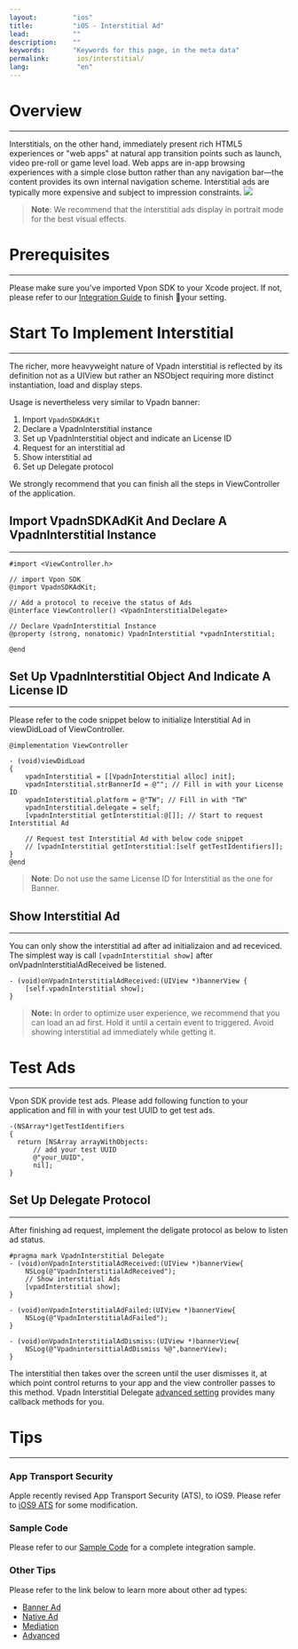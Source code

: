 ```yaml
---
layout:         "ios"
title:          "iOS - Interstitial Ad"
lead:           ""
description:    ""
keywords:       "Keywords for this page, in the meta data"
permalink:       ios/interstitial/
lang:            "en"
---
```


# Overview
---
Interstitials, on the other hand, immediately present rich HTML5 experiences or "web apps" at natural app transition points such as launch, video pre-roll or game level load. Web apps are in-app browsing experiences with a simple close button rather than any navigation bar—the content provides its own internal navigation scheme. Interstitial ads are typically more expensive and subject to impression constraints.
![]({{site.imgurl}}/Interstitial.png)

> **Note**:
> We recommend that the interstitial ads display in portrait mode for the best visual effects.

# Prerequisites
---
Please make sure you've imported Vpon SDK to your Xcode project. If not, please refer to our [Integration Guide]({{site.baseurl}}/ios/integration-guide/) to finish your setting.


# Start To Implement Interstitial
---
The richer, more heavyweight nature of Vpadn interstitial is reflected by its definition not as a UIView but rather an NSObject requiring more distinct instantiation, load and display steps.

Usage is nevertheless very similar to Vpadn banner:

1. Import `VpadnSDKAdKit`
2. Declare a VpadnInterstitial instance
3. Set up VpadnInterstitial object and indicate an License ID
4. Request for an interstitial ad
5. Show interstitial ad
6. Set up Delegate protocol

We strongly recommend that you can finish all the steps in ViewController of the application.

## Import VpadnSDKAdKit And Declare A VpadnInterstitial Instance
---
```objc
#import <ViewController.h>

// import Vpon SDK
@import VpadnSDKAdKit;

// Add a protocol to receive the status of Ads
@interface ViewController() <VpadnInterstitialDelegate>

// Declare VpadnInterstitial Instance
@property (strong, nonatomic) VpadnInterstitial *vpadnInterstitial;

@end
```

## Set Up VpadnInterstitial Object And Indicate A License ID
---
Please refer to the code snippet below to initialize Interstitial Ad in viewDidLoad of ViewController.

```objc
@implementation ViewController

- (void)viewDidLoad
{
    vpadnInterstitial = [[VpadnInterstitial alloc] init];
    vpadnInterstitial.strBannerId = @""; // Fill in with your License ID
    vpadnInterstitial.platform = @"TW"; // Fill in with "TW"
    vpadnInterstitial.delegate = self;
    [vpadnInterstitial getInterstitial:@[]]; // Start to request Interstitial Ad

    // Request test Interstitial Ad with below code snippet
    // [vpadnInterstitial getInterstitial:[self getTestIdentifiers]];
}
@end
```

> **Note**: Do not use the same License ID for Interstitial as the one for Banner.


## Show Interstitial Ad
---
You can only show the interstitial ad after ad initializaion and ad receviced. The simplest way is call `[vpadnInterstitial show]` after onVpadnInterstitialAdReceived be listened.


```objc
- (void)onVpadnInterstitialAdReceived:(UIView *)bannerView {
    [self.vpadnInterstitial show];
}
```

> **Note:** In order to optimize user experience, we recommend that you can load an ad first. Hold it until a certain event to triggered. Avoid showing interstitial ad immediately while getting it.


# Test Ads
---
<!-- //Use testDevices to enable test ads. You should utilize test ads during development to avoid generating false impressions. Here is a sample snippet: -->
Vpon SDK provide test ads. Please add following function to your application and fill in with your test UUID to get test ads.

```objc
-(NSArray*)getTestIdentifiers
{
  return [NSArray arrayWithObjects:
      // add your test UUID
      @"your_UUID",
      nil];
}
```


## Set Up Delegate Protocol
---
After finishing ad request, implement the deligate protocol as below to listen ad status.

```objc
#pragma mark VpadnInterstitial Delegate
- (void)onVpadnInterstitialAdReceived:(UIView *)bannerView{
    NSLog(@"VpadnInterstitialAdReceived");
    // Show interstitial Ads
    [vpadInterstitial show];
}

- (void)onVpadnInterstitialAdFailed:(UIView *)bannerView{
    NSLog(@"VpadnInterstitialAdFailed");
}

- (void)onVpadnInterstitialAdDismiss:(UIView *)bannerView{
    NSLog(@"VpadnintersittialAdDismiss %@",bannerView);
}
```

The interstitial then takes over the screen until the user dismisses it, at which point control returns to your app and the view controller passes to this method.
Vpadn Interstitial Delegate [advanced setting] provides many callback methods for you.



# Tips
---

### App Transport Security
Apple recently revised App Transport Security (ATS), to iOS9. Please refer to [iOS9 ATS] for some modification.


### Sample Code
Please refer to our [Sample Code] for a complete integration sample.

### Other Tips
Please refer to the link below to learn more about other ad types:

* [Banner Ad](../banner)
* [Native Ad](../native)
* [Mediation](../mediation)
* [Advanced](../advanced)

[Sample Code]: ../download/
[iOS9 ATS]: ../latest-news/ios9ats/
[advanced setting]: ../advanced/
